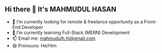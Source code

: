 ## Hi there 👋 It's MAHMUDUL HASAN

- 🔭 I’m currently looking for remote & freelance opportunity as a Front-End Developer
- 🌱 I’m currently learning Full-Stack (MERN) Development
- 📫 Email me: mahmudulh.hi@gmail.com
- 😄 Pronouns: He/Him
